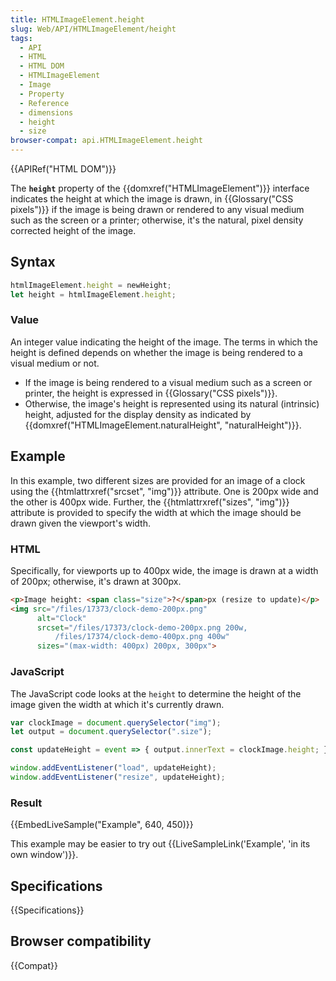 ```yaml
---
title: HTMLImageElement.height
slug: Web/API/HTMLImageElement/height
tags:
  - API
  - HTML
  - HTML DOM
  - HTMLImageElement
  - Image
  - Property
  - Reference
  - dimensions
  - height
  - size
browser-compat: api.HTMLImageElement.height
---
```

{{APIRef("HTML DOM")}}

The **`height`** property of the
{{domxref("HTMLImageElement")}} interface indicates the height at which the image is
drawn, in {{Glossary("CSS pixels")}} if the image is being drawn or rendered to any
visual medium such as the screen or a printer; otherwise, it's the natural, pixel
density corrected height of the image.

## Syntax

```js
htmlImageElement.height = newHeight;
let height = htmlImageElement.height;
```

### Value

An integer value indicating the height of the image. The terms in which the height is
defined depends on whether the image is being rendered to a visual medium or not.

- If the image is being rendered to a visual medium such as a screen or printer, the
  height is expressed in {{Glossary("CSS pixels")}}.
- Otherwise, the image's height is represented using its natural (intrinsic) height,
  adjusted for the display density as indicated by
  {{domxref("HTMLImageElement.naturalHeight", "naturalHeight")}}.

## Example

In this example, two different sizes are provided for an image of a clock using the
{{htmlattrxref("srcset", "img")}} attribute. One is 200px wide and the other is 400px
wide. Further, the {{htmlattrxref("sizes", "img")}} attribute is provided to specify the
width at which the image should be drawn given the viewport's width.

### HTML

Specifically, for viewports up to 400px wide, the image is drawn at a width of 200px;
otherwise, it's drawn at 300px.

```html
<p>Image height: <span class="size">?</span>px (resize to update)</p>
<img src="/files/17373/clock-demo-200px.png"
      alt="Clock"
      srcset="/files/17373/clock-demo-200px.png 200w,
          /files/17374/clock-demo-400px.png 400w"
      sizes="(max-width: 400px) 200px, 300px">
```

### JavaScript

The JavaScript code looks at the `height` to determine the height of the
image given the width at which it's currently drawn.

```js
var clockImage = document.querySelector("img");
let output = document.querySelector(".size");

const updateHeight = event => { output.innerText = clockImage.height; };

window.addEventListener("load", updateHeight);
window.addEventListener("resize", updateHeight);
```

### Result

{{EmbedLiveSample("Example", 640, 450)}}

This example may be easier to try out {{LiveSampleLink('Example', 'in its own window')}}.

## Specifications

{{Specifications}}

## Browser compatibility

{{Compat}}
